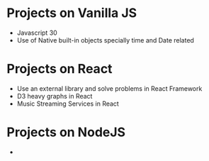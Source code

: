 # Projects on Vanilla JS
-   Javascript 30
-   Use of Native built-in objects specially time and Date related

# Projects on React
-   Use an external library and solve problems in React Framework
-   D3 heavy graphs in React
-   Music Streaming Services in React

# Projects on NodeJS
-   